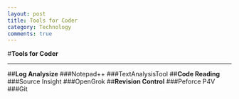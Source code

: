 ```yaml
---
layout: post
title: Tools for Coder
category: Technology
comments: true
---
```


#**Tools for Coder**
***
##**Log Analysize**
###Notepad++
###TextAnalysisTool
##**Code Reading**
###Source Insight
###OpenGrok
##**Revision Control**
###Peforce P4V
###Git
